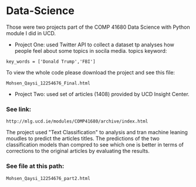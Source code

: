 # Data-Science

Those were two projects part of the COMP 41680 Data Science with Python module I did in UCD.
- Project One: used Twitter API to collect a dataset tp analyses how people feel about some topics in socila media.
topics keyword: 
```
key_words = ['Donald Trump','FBI']
```
To view the whole code please download the project and see this file:
```
Mohsen_Qaysi_12254676_Final.html
```

- Project Two: used set of articles (1408) provided by UCD Insight Center.
### See link:
```
http://mlg.ucd.ie/modules/COMP41680/archive/index.html
```
The project used "Text Classification" to analysis and tran machine leaning moudles to predict the articles titles. The predictions of the two classification models than compred to see which one is better in terms of corrections to the original articles by evaluating the results.

### See file at this path:
```
Mohsen_Qaysi_12254676_part2.html
```
